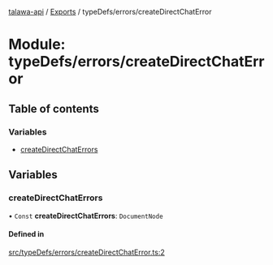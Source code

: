 [talawa-api](../README.md) / [Exports](../modules.md) / typeDefs/errors/createDirectChatError

# Module: typeDefs/errors/createDirectChatError

## Table of contents

### Variables

- [createDirectChatErrors](typeDefs_errors_createDirectChatError.md#createdirectchaterrors)

## Variables

### createDirectChatErrors

• `Const` **createDirectChatErrors**: `DocumentNode`

#### Defined in

[src/typeDefs/errors/createDirectChatError.ts:2](https://github.com/PalisadoesFoundation/talawa-api/blob/65069df/src/typeDefs/errors/createDirectChatError.ts#L2)
